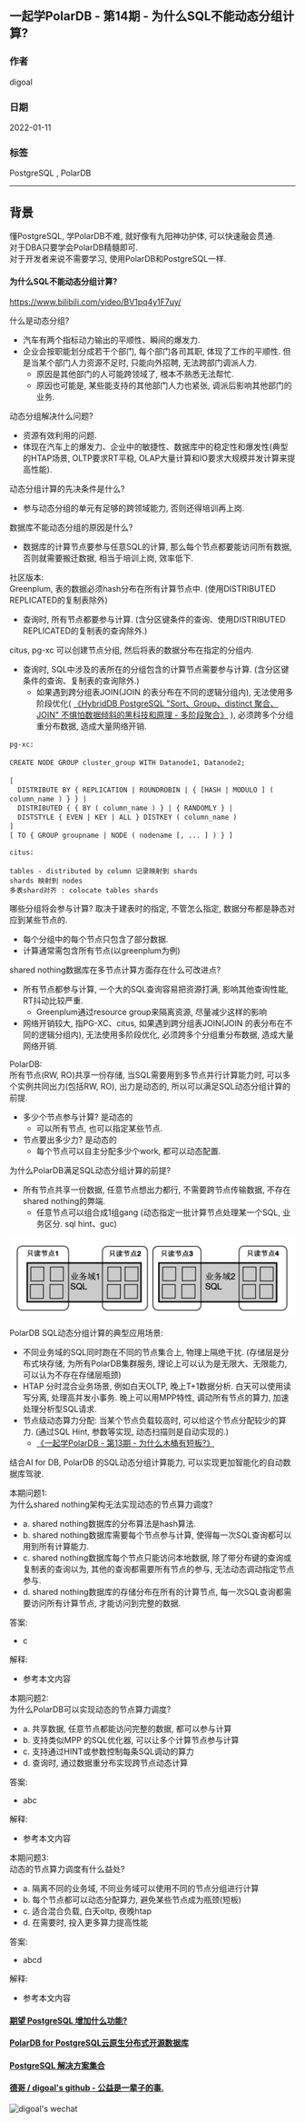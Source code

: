 ## 一起学PolarDB - 第14期 - 为什么SQL不能动态分组计算?         
                                        
### 作者                                 
digoal                                        
                                        
### 日期                                        
2022-01-11                                   
                                        
### 标签                                        
PostgreSQL , PolarDB                                         
                                        
----                                        
                                        
## 背景                        
懂PostgreSQL, 学PolarDB不难, 就好像有九阳神功护体, 可以快速融会贯通.                 
对于DBA只要学会PolarDB精髓即可.             
对于开发者来说不需要学习, 使用PolarDB和PostgreSQL一样.                 
               
#### 为什么SQL不能动态分组计算?    
https://www.bilibili.com/video/BV1pq4y1F7uy/    
  
什么是动态分组?  
- 汽车有两个指标动力输出的平顺性、瞬间的爆发力.   
- 企业会按职能划分成若干个部门, 每个部门各司其职, 体现了工作的平顺性.  但是当某个部门人力资源不足时, 只能向外招聘, 无法跨部门调派人力. 
    - 原因是其他部门的人可能跨领域了, 根本不熟悉无法帮忙. 
    - 原因也可能是, 某些能支持的其他部门人力也紧张, 调派后影响其他部门的业务.  
  
动态分组解决什么问题?  
- 资源有效利用的问题. 
- 体现在汽车上的爆发力、企业中的敏捷性、数据库中的稳定性和爆发性(典型的HTAP场景, OLTP要求RT平稳, OLAP大量计算和IO要求大规模并发计算来提高性能).  
  
动态分组计算的先决条件是什么?
- 参与动态分组的单元有足够的跨领域能力, 否则还得培训再上岗.  
  
数据库不能动态分组的原因是什么?  
- 数据库的计算节点要参与任意SQL的计算, 那么每个节点都要能访问所有数据, 否则就需要搬迁数据, 相当于培训上岗, 效率低下.  
    
社区版本:      
Greenplum, 表的数据必须hash分布在所有计算节点中.   (使用DISTRIBUTED REPLICATED的复制表除外)  
- 查询时, 所有节点都要参与计算. (含分区键条件的查询、使用DISTRIBUTED REPLICATED的复制表的查询除外.)  
  
citus, pg-xc 可以创建节点分组, 然后将表的数据分布在指定的分组内.    
- 查询时, SQL中涉及的表所在的分组包含的计算节点需要参与计算. (含分区键条件的查询、复制表的查询除外.)    
    - 如果遇到跨分组表JOIN(JOIN 的表分布在不同的逻辑分组内), 无法使用多阶段优化(  [《HybridDB PostgreSQL "Sort、Group、distinct 聚合、JOIN" 不惧怕数据倾斜的黑科技和原理 - 多阶段聚合》](../201711/20171123_01.md)  ), 必须跨多个分组重分布数据, 造成大量网络开销.    
  
```  
pg-xc:  
  
CREATE NODE GROUP cluster_group WITH Datanode1, Datanode2;  
  
[   
  DISTRIBUTE BY { REPLICATION | ROUNDROBIN | { [HASH | MODULO ] ( column_name ) } } |  
  DISTRIBUTED { { BY ( column_name ) } | { RANDOMLY } |  
  DISTSTYLE { EVEN | KEY | ALL } DISTKEY ( column_name )  
]  
[ TO { GROUP groupname | NODE ( nodename [, ... ] ) } ]  
```  
  
```  
citus:  
  
tables - distributed by column 记录映射到 shards  
shards 映射到 nodes   
多表shard对齐 : colocate tables shards  
```  
  
哪些分组将会参与计算? 取决于建表时的指定, 不管怎么指定, 数据分布都是静态对应到某些节点的.    
- 每个分组中的每个节点只包含了部分数据.     
- 计算通常需包含所有节点(以greenplum为例)     
  
shared nothing数据库在多节点计算方面存在什么可改进点?  
- 所有节点都参与计算, 一个大的SQL查询容易把资源打满, 影响其他查询性能, RT抖动比较严重.   
    - Greenplum通过resource group来隔离资源, 尽量减少这样的影响  
- 网络开销较大, 指PG-XC、citus, 如果遇到跨分组表JOIN(JOIN 的表分布在不同的逻辑分组内), 无法使用多阶段优化, 必须跨多个分组重分布数据, 造成大量网络开销.    
     
       
PolarDB:          
所有节点(RW, RO)共享一份存储, 当SQL需要用到多节点并行计算能力时, 可以多个实例共同出力(包括RW, RO), 出力是动态的, 所以可以满足SQL动态分组计算的前提.    
- 多少个节点参与计算? 是动态的      
    - 可以所有节点, 也可以指定某些节点.  
- 节点要出多少力? 是动态的      
    - 每个节点可以自主分配多少个work, 都可以动态配置.  
  
为什么PolarDB满足SQL动态分组计算的前提?   
- 所有节点共享一份数据, 任意节点想出力都行, 不需要跨节点传输数据, 不存在shared nothing的弊端.   
    - 任意节点可以组合成1组gang (动态指定一批计算节点处理某一个SQL, 业务区分. sql hint、guc)     
  
![pic](20220111_01_pic_001.png)  
  
PolarDB SQL动态分组计算的典型应用场景:   
- 不同业务域的SQL同时跑在不同的节点集合上, 物理上隔绝干扰. (存储层是分布式块存储, 为所有PolarDB集群服务, 理论上可以认为是无限大、无限能力, 可以认为不存在存储层瓶颈)  
- HTAP 分时混合业务场景, 例如白天OLTP, 晚上T+1数据分析. 白天可以使用读写分离, 处理高并发小事务. 晚上可以用MPP特性, 调动所有节点的算力, 加速处理分析型SQL请求.   
- 节点级动态算力分配: 当某个节点负载较高时, 可以给这个节点分配较少的算力.  (通过SQL Hint, 参数等实现, 动态扫描则是自动实现的.)      
    - [《一起学PolarDB - 第13期 - 为什么木桶有短板?》](../202201/20220110_03.md)  
  
结合AI for DB, PolarDB 的SQL动态分组计算能力, 可以实现更加智能化的自动数据库驾驶.   
        
本期问题1:    
为什么shared nothing架构无法实现动态的节点算力调度?    
- a. shared nothing数据库的分布算法是hash算法.    
- b. shared nothing数据库需要每个节点参与计算, 使得每一次SQL查询都可以用到所有计算能力.   
- c. shared nothing数据库每个节点只能访问本地数据, 除了带分布键的查询或复制表的查询以为, 其他的查询都需要所有节点的参与, 无法动态调动指定节点参与.   
- d. shared nothing数据库的存储分布在所有的计算节点, 每一次SQL查询都需要访问所有计算节点, 才能访问到完整的数据.   
              
答案:                              
- c   
       
解释:                          
- 参考本文内容                     
  
本期问题2:    
为什么PolarDB可以实现动态的节点算力调度?    
- a. 共享数据, 任意节点都能访问完整的数据, 都可以参与计算     
- b. 支持类似MPP 的SQL优化器, 可以让多个计算节点参与计算    
- c. 支持通过HINT或参数控制每条SQL调动的算力    
- d. 查询时, 通过数据重分布实现跨节点动态计算   
              
答案:                              
- abc   
       
解释:                          
- 参考本文内容       
  
本期问题3:    
动态的节点算力调度有什么益处?    
- a. 隔离不同的业务域, 不同业务域可以使用不同的节点分组进行计算  
- b. 每个节点都可以动态分配算力, 避免某些节点成为瓶颈(短板)  
- c. 适合混合负载, 白天oltp, 夜晚htap    
- d. 在需要时, 投入更多算力提高性能  
              
答案:                              
- abcd  
       
解释:                          
- 参考本文内容       
  
  
#### [期望 PostgreSQL 增加什么功能?](https://github.com/digoal/blog/issues/76 "269ac3d1c492e938c0191101c7238216")
  
  
#### [PolarDB for PostgreSQL云原生分布式开源数据库](https://github.com/ApsaraDB/PolarDB-for-PostgreSQL "57258f76c37864c6e6d23383d05714ea")
  
  
#### [PostgreSQL 解决方案集合](https://yq.aliyun.com/topic/118 "40cff096e9ed7122c512b35d8561d9c8")
  
  
#### [德哥 / digoal's github - 公益是一辈子的事.](https://github.com/digoal/blog/blob/master/README.md "22709685feb7cab07d30f30387f0a9ae")
  
  
![digoal's wechat](../pic/digoal_weixin.jpg "f7ad92eeba24523fd47a6e1a0e691b59")
  
